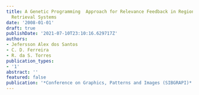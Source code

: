 ```yaml
---
title: A Genetic Programming  Approach for Relevance Feedback in Region-based Image
  Retrieval Systems
date: '2008-01-01'
draft: true
publishDate: '2021-07-10T23:10:16.629717Z'
authors:
- Jefersson Alex dos Santos
- C. D. Ferreira
- R. da S. Torres
publication_types:
- '1'
abstract: ''
featured: false
publication: '*Conference on Graphics, Patterns and Images (SIBGRAPI)*'
---
```


